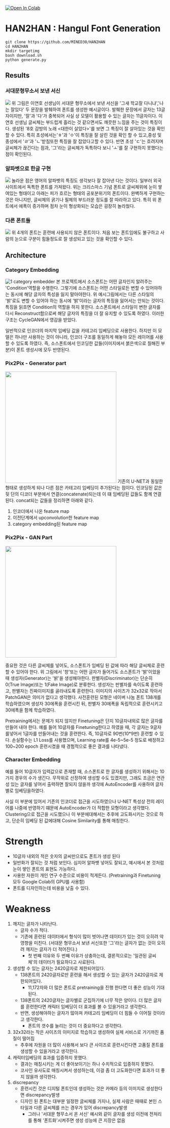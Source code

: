 

<a href="https://colab.research.google.com/github/MINED30/HAN2HAN/blob/main/colab_demo.ipynb" target="_parent"><img src="https://colab.research.google.com/assets/colab-badge.svg" alt="Open In Colab"/></a>
# HAN2HAN : Hangul Font Generation

```
git clone https://github.com/MINED30/HAN2HAN
cd HAN2HAN
mkdir targetimg
bash download.sh
python generate.py
```

## Results

### 서대문형무소서 보낸 서신
<img src="https://github.com/MINED30/HAN2HAN/blob/main/demo/seo-dae-moon.gif"/>
위 그림은 이연호 선생님이 서대문 형무소에서 보낸 서신을 '그새 학교잘 다니냐','나는 잘있다' 두 문장을 발췌하여 폰트를 생성한 예시글이다. 발췌한 문장에서 글자는 13글자이지만, '잘'과 '다'가 중복되어 사실 상 모델이 활용할 수 있는 글자는 11글자이다. 이연호 선생님 글씨체는 부드럽게 흘리는 것 같으면서도 깨끗한 느낌을 주는 것이 특징이다. 생성된 '8호 감방의 노래 <대한이 살았다>'를 보면 그 특징이 잘 살아있는 것을 확인할 수 있다. 특히 초성에서는'ㅎ'과 'ㅇ'이 특징을 잘 살린 것을 확인 할 수 있고,중성 및 종성에서 'ㄹ'과 'ㄴ'받침또한 특징을 잘 잡았다고할 수 있다. 반면 초성 'ㄷ'는 흐려지며 글씨체가 끊긴다는 점과, '그'라는 글씨체가 독특하다 보니 'ㅗ'를 잘 구현하지 못했다는 점이 확인된다.

### 알파벳으로 한글 구현
<img src="https://github.com/MINED30/HAN2HAN/blob/main/demo/ENGFONT.gif"/>
놀라운 점은 영어의 알파벳의 특징도 생각보다 잘 잡아낸 다는 것이다. 일부러 외국사이트에서 독특한 폰트를 가져왔다. 위는 크리스마스 기념 폰트로 글씨체위에 눈이 쌓여있는 형태이고 아래는 피가 흐르는 형태의 공포분위기의 폰트이다. 완벽하게 구현하는 것은 아니지만, 글씨체의 굵기나 필체의 부드러운 정도를 잘 따라하고 있다. 특히 위 폰트에서 에폭이 증가하며 점차 눈이 형상화되는 모습은 굉장히 놀라웠다.

### 다른 폰트들
<img src="https://github.com/MINED30/HAN2HAN/blob/main/demo/result.gif"/>
위 4개의 폰트는 훈련에 사용되지 않은 폰트이다. 처음 보는 폰트임에도 불구하고 사람의 눈으로 구분이 힘들정도로 잘 생성되고 있는 것을 확인할 수 있다.

## Architecture

### Category Embedding
![1 category embedder](https://user-images.githubusercontent.com/73981982/140964445-af7ac346-437d-45e4-910b-c292b3c15586.gif)
본 프로젝트에서 소스폰트는 어떤 글자인지 알려주는 'Condition'역할을 수행한다. 그렇기에 소스폰트는 어떤 스타일로든 변할 수 있어야하는 동시에 해당 글자의 특성을 잃지 말아야한다. 위 예시그림에서는 다른 스타일의 '밝'로도 변할 수 있어야 하는 동시에  '밝'이라는 글자의 특징을 잃어서는 안되는 것이다. 특징을 읽흐면 Condition의 역할을 하지 못한다. 소스폰트에서 스타일이 변한 글자를 다시 Reconstruct함으로써 해당 글자의 특징을 더 잘 유지할 수 있도록 하였다. 이러한 구조는 CycleGAN에서 영감을 받았다. 

일반적으로 인코더의 마지막 임베딩 값을 카테고리 임베딩으로 사용한다. 하지만 이 모델은 하나만 사용하는 것이 아니라, 인코더 구조를 동일하게 해놓아 모든 레이어를 사용할 수 있도록 하였다. 즉, 소스폰트에서 인코딩한 값들(이미지에서 붉은색으로 칠해진 부분)이 폰트 생성시에 모두 반영된다.


### Pix2Pix - Generator part
<img src="https://user-images.githubusercontent.com/73981982/140964533-13fdabe0-2196-4a0a-a8e2-91009cebde23.png" height="350">
기존의 U-NET과 동일한 형태로 생성하게 되나 다른 점은 카테고리 임베딩이 추가된다는 점이다. 인코딩된 값은 뒷 단의 디코더 부분에서 연결(concatenate)되는데 이 떄 임베딩된 값들도 함께 연결된다. concat되는 값들을 정리하면 아래와 같다.

1. 인코더에서 나온 feature map
2. 이전단계에서 upconvolution한 feature map
3. category embedding된 feature map



### Pix2Pix - GAN Part

<img src="https://user-images.githubusercontent.com/73981982/140965094-839ba148-71ff-41b3-a368-ac44ac52f259.png" height="350">

중요한 것은 다른 글씨체를 넣어도, 소스폰트가 임베딩 된 값에 따라 해당 글씨체로 훈련할 수 있어야 한다.  위 그림에서 '창'또는 어떤 글자가 들어가도 소스폰트가 '밝'이었을 때 생성자(Generator)는 '밝'을 생성해야한다. 판별자(Discriminator)는 단순히 0(True Image)또는 1(Fake Image)로 분류한다. 생성자는 판별자를 속이도록 훈련하고, 판별자는 진짜이미지를 골라내도록 훈련한다. 이미지의 사이즈가 32x32로 작아서 PatchGAN은 의미가 없다고 생각했다. 사전훈련된 모형은 네이버 나눔 폰트 138개를 학습하였으며 생성자 30에폭을 훈련시킨 뒤, 판별자 30에폭을 독립적으로 훈련시키고 30에폭을 함께 학습하였다. 

Pretraining에서는 문제가 되지 않지만 Finetuning은 단지 10글자내외로 많은 글자를 만들어 내야 한다. 예를 들어 10글자를 Finetuning한다고 하였을 때, 각 글자는 9글자를넣어서 1글자를 만들어내는 것을 훈련한다. 즉, 10글자로 90번(10*9번) 훈련할 수 있다. 손실함수는 L1 Loss를 사용했으며, Learning rate를 4e-5~5e-5 정도로 배정하고 100~200 epoch 훈련시켰을 때 경험적으로 좋은 결과를 나타냈다.

### Character Embedding

예를 들어 10글자가 입력값으로 존재할 때, 소스폰트로 한 글자를 생성하기 위해서는 10가지 경우의 수가 생긴다. 무작위로 선정하여 생성할 수도 있겠지만, 그래도 조금은 연관성 있는 글자를 넣어서 출력하면 잘되지 않을까 생각에 AutoEncoder를 사용하여 글자별로 임베딩을하였다. 

사실 이 부분에 있어서 기존의 인코더로 접근을 시도하였으나 U-NET 특성상 전의 레이어를 나중에 반영하기 떄문에 AutoEncoder가 더 적합한 모형이라고 생각했다. Clustering으로 접근을 시도했으나 이 부분에대해서는 추후에 고도화시키는 것으로 하고, 단순히 임베딩 된 값에대해 Cosine Similarity를 통해 매칭한다. 

# Strength

- 10글자 내외의 적은 숫자의 글씨만으로도 폰트가 생성 된다
- 일반화가 잘되는 것 처럼 보인다. 심지어 알파벳 넣어도 잘되고, 예시에서 본 것처럼 눈이 쌓인 폰트의 표현도 가능하다.
- 사용한 자원이 개인 연구 수준으로 비용이 적게든다. (Pretraining과 Finetuning 모두 Google Colab의 GPU를 사용함)
- 폰트를 디자인하는데 비용을 낮출 수 있다.

# Weakness

1. 깨지는 글자가 나타난다.
    - 글자 수가 적다.
    - 기존에 훈련된 데이터에서 형식이 많이 벗어나면 데이터가 있는 것이 오히려 악영향을 미친다. (서대문 형무소서 보낸 서신또한 '그'라는 글자가 없는 것이 오히려 깨지는 글자가 더 적어진다.)
        - 첫 번째 이유와 두 번째 이유가 상충하는데, 결론적으로는 '일관된 글씨체'의 데이터가 필요하다고 사료된다.
2. 생성할 수 있는 글자는 2420글자로 제한되어있다.
    - 138폰트의 2420글자로만 훈련을 해서 생성할 수 있는 글자가 2420글자로 제한되어있다.
        - 11,172자와 더 많은 폰트로 pretraining을 진행 한다면 더 좋은 성능이 기대된다.
    - 138폰트의 2420글자는 글자별로 군집하기에 너무 작은 양이다. 더 많은 글자를 훈련한다면 캐릭터 임베딩이 더 효과를 볼 수 있을거라고 생각한다.
    - 반면, 생성해야하는 글자가 많아져 카테고리 임베딩이 더 힘들 수 이어질 것이라고 생각한다.
        - 폰트의 갯수를 늘리는 것이 더 중요하다고 생각한다.
3. 32x32라는 작은 사이즈의 이미지로 학습하고 생성하여 실제 서비스로 가기까진 품질이 떨어짐
    - 추후에 자원을 더 많이 사용해서 보다 큰 사이즈로 훈련시킨다면 고품질 폰트를 생성할 수 있을거라고 생각한다.
4. 캐릭터임베딩의 효과를 입증하지 못했다.
    - 결과는 매칭시키는 게 더 좋아보이기는 하나 수치적으로 입증하지 못했다.
    - 코사인 유사도로 매칭시켜서 생성하는데, 이걸 좀 더 고도화한다면 효과가 더 좋지 않을까 생각한다.
5. discrepancy
    - 훈련시킨 것은 디지털 폰트인데 생성하는 것은 카메라 등의 이미지로 생성한다면 discrepancy발생
    - 디자인 된 폰트는 대부분 일정한 글씨체를 가지나, 실제 사람은 때때로 본인 스타일과 다른 글씨체를 쓰는 경우가 있어 discrepancy발생
        - 그러나 '서대문 형무소서 온 서신' 예시와 같이 글자를 생성 이전에 전처리를 통해 '폰트화'시켜주면 생성 성능에 큰 지장은 없음




